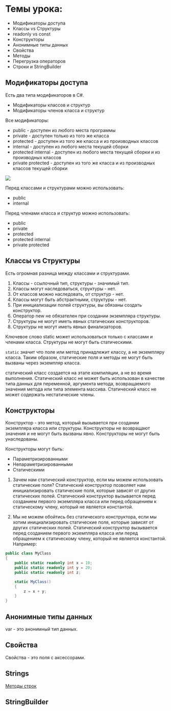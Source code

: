 ﻿# Темы урока:
* Модификаторы доступа
* Классы vs Структуры
* readonly vs const
* Конструкторы
* Анонимные типы данных
* Свойства
* Методы
* Перегрузка операторов
* Строки и StringBuilder


## Модификаторы доступа

Есть два типа модификаторов в C#.
* Модификаторы классов и структур
* Модификаторы членов класса и структур


Все модификаторы:
* public - доступен из любого места программы
* private - доступен только из того же класса
* protected - доступен из того же класса и из производных классов
* internal - доступен из любого места текущей сборки
* protected internal - доступен из любого места текущей сборки и из производных классов
* private protected - доступен из того же класса и из производных классов текущей сборки

![](https://camo.githubusercontent.com/81fb203ff29f1f623e5aee25e3ee2f205be19807a9bd0115d9e550ed12b80b41/68747470733a2f2f63646e2e646973636f72646170702e636f6d2f6174746163686d656e74732f3134333836373833393238323032303335322f3634323032323233383630313630393235372f49586e79652e706e67)

Перед классами и структурами можно использовать:
* public
* internal

Перед членами класса и структур можно использовать:
* public
* private
* protected
* protected internal
* private protected


## Классы vs Структуры

Есть огромная разница между классами и структурами.

1. Классы - ссылочный тип, структуры - значимый тип.
2. Классы могут наследоваться, структуры - нет.
3. От классов можно наследовать, от структур - нет.
4. Классы могут быть абстрактными, структуры - нет.
5. При инициализации полей структуры, вы обязаны создать конструктор.
6. Оператор new не обязателен при создании экземпляра структуры.
7. Структуры не могут иметь явных статических конструкторов.
8. Структуры не могут иметь явных финализаторов.


Ключевое слово static может использоваться только с классами и членами класса. Структуры не могут быть статическими.

`static` значит что поле или метод принадлежит классу, а не экземпляру класса. Таким образом, статические поля и методы не могут быть вызваны через экземпляр класса.

статический класс создается на этапе компиляции, а не во время выполнения. Статический класс не может быть использован в качестве типа данных для переменной, аргумента метода, возвращаемого значения метода или типа элемента массива. Статический класс не может содержать нестатические члены.


## Конструкторы

Конструктор - это метод, который вызывается при создании экземпляра класса или структуры. Конструкторы не возвращают значения и не могут быть вызваны явно. Конструкторы не могут быть унаследованы.

Конструкторы могут быть:
* Параметризированными
* Непараметризированными
* Статическими


1. Зачем нам статический конструктор, если мы можем использовать статические поля? Статический конструктор позволяет нам инициализировать статические поля, которые зависят от других статических полей. Статический конструктор вызывается перед созданием первого экземпляра класса или перед обращением к статическому члену, который не является константой.

2. Мы не можем обойтись без статического конструктора, если мы хотим инициализировать статические поля, которые зависят от других статических полей. Статический конструктор вызывается перед созданием первого экземпляра класса или перед обращением к статическому члену, который не является константой. Например:

```csharp
public class MyClass
{
    public static readonly int x = 10;
    public static readonly int y = 20;
    public static readonly int z;

    static MyClass()
    {
        z = x + y;
    }
}
```


## Анонимные типы данных
var - это анонимный тип данных.

## Свойства

Свойства - это поля с аксессорами. 

## Strings
[Методы строк](https://www.completecsharptutorial.com/csharp-articles/csharp-string-function.php)


## StringBuilder


